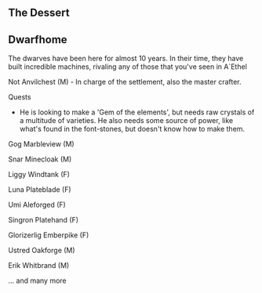 ## The Dessert

## Dwarfhome

The dwarves have been here for almost 10 years. In their time, they have built incredible machines, rivaling any of those that you've seen in A`Ethel

Not Anvilchest (M) - In charge of the settlement, also the master crafter. 

Quests
* He is looking to make a 'Gem of the elements', but needs raw crystals of a multitude of varieties. He also needs some source of power, like what's found in the font-stones, but doesn't know how to make them.

Gog Marbleview (M)

Snar Minecloak (M)

Liggy Windtank (F)

Luna Plateblade (F)

Umi Aleforged (F)

Singron Platehand (F)

Glorizerlig Emberpike (F)

Ustred Oakforge (M)

Erik Whitbrand (M)

... and many more
